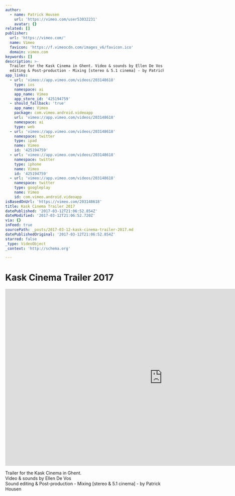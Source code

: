 ```yaml
---
author:
  - name: Patrick Housen
    url: 'https://vimeo.com/user53032231'
    avatar: {}
related: []
publisher:
  url: 'https://vimeo.com/'
  name: Vimeo
  favicon: 'https://f.vimeocdn.com/images_v6/favicon.ico'
  domain: vimeo.com
keywords: []
description: >-
  Trailer for the Kask Cinema in Ghent. Video & sounds by Ellen De Vos Sound
  editing & Post-production - Mixing [stereo & 5.1 cinema] - by Patrick Housen
app_links:
  - url: 'vimeo://app.vimeo.com/videos/203148618'
    type: ios
    namespace: ai
    app_name: Vimeo
    app_store_id: '425194759'
  - should_fallback: 'true'
    app_name: Vimeo
    package: com.vimeo.android.videoapp
    url: 'vimeo://app.vimeo.com/videos/203148618'
    namespace: ai
    type: web
  - url: 'vimeo://app.vimeo.com/videos/203148618'
    namespace: twitter
    type: ipad
    name: Vimeo
    id: '425194759'
  - url: 'vimeo://app.vimeo.com/videos/203148618'
    namespace: twitter
    type: iphone
    name: Vimeo
    id: '425194759'
  - url: 'vimeo://app.vimeo.com/videos/203148618'
    namespace: twitter
    type: googleplay
    name: Vimeo
    id: com.vimeo.android.videoapp
isBasedOnUrl: 'https://vimeo.com/203148618'
title: Kask Cinema Trailer 2017
datePublished: '2017-03-12T21:06:52.854Z'
dateModified: '2017-03-12T21:06:52.720Z'
via: {}
inFeed: true
sourcePath: _posts/2017-03-12-kask-cinema-trailer-2017.md
datePublishedOriginal: '2017-03-12T21:06:52.854Z'
starred: false
_type: VideoObject
_context: 'http://schema.org'

---
```

# Kask Cinema Trailer 2017

<iframe src="https://cdn.embedly.com/widgets/media.html?src=https%3A%2F%2Fplayer.vimeo.com%2Fvideo%2F203148618&amp;url=https%3A%2F%2Fvimeo.com%2F203148618&amp;image=https%3A%2F%2Fi.vimeocdn.com%2Fvideo%2F617353672_1280.jpg&amp;key=b7d04c9b404c499eba89ee7072e1c4f7&amp;type=text%2Fhtml&amp;schema=vimeo" width="1000" height="563" scrolling="no" frameborder="0" allowfullscreen="" style=""></iframe>

Trailer for the Kask Cinema in Ghent.   
Video & sounds by Ellen De Vos   
Sound editing & Post-production - Mixing \[stereo & 5.1 cinema\] - by Patrick Housen